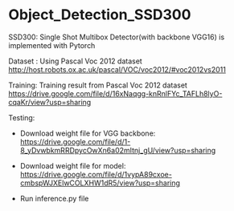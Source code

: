 # Object_Detection_SSD300
SSD300:
Single Shot Multibox Detector(with backbone VGG16) is implemented with Pytorch

Dataset : Using Pascal Voc 2012 dataset
http://host.robots.ox.ac.uk/pascal/VOC/voc2012/#voc2012vs2011

Training: Training result from Pascal Voc 2012 dataset
https://drive.google.com/file/d/16xNaqgg-knRnlFYc_TAFLh8lyO-cqaKr/view?usp=sharing

Testing:
- Download weight file for VGG backbone:
https://drive.google.com/file/d/1-8_yDvwbkmRRDpycOwXn6a02mItnj_gU/view?usp=sharing

- Download weight file for model:
https://drive.google.com/file/d/1vypA89cxoe-cmbspWJXElwCOLXHW1dR5/view?usp=sharing

- Run inference.py file
